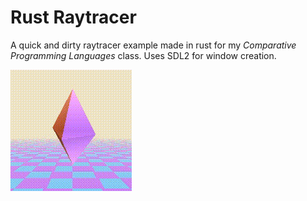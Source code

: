 # Rust Raytracer
A quick and dirty raytracer example made in rust for my *Comparative Programming Languages* class.
Uses SDL2 for window creation.

![Alt Text](https://github.com/ConnorAustin/RustRaytracer/raw/master/example.gif)
